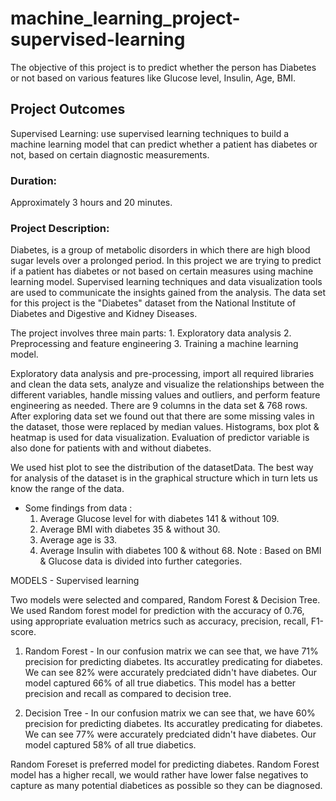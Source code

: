 # machine_learning_project-supervised-learning
 The objective of this project is to predict whether the person has Diabetes or not based on various features like Glucose level, Insulin, Age, BMI.

## Project Outcomes
Supervised Learning: use supervised learning techniques to build a machine learning model that can predict whether a patient has diabetes or not, based on certain diagnostic measurements. 

### Duration:
Approximately 3 hours and 20 minutes.
### Project Description:

Diabetes, is a group of metabolic disorders in which there are high blood sugar levels over a prolonged period. In this project we are trying to predict if a patient has diabetes or not based on certain measures using machine learning model. Supervised learning techniques and data visualization tools are used to communicate the insights gained from the analysis. The data set for this project is the "Diabetes" dataset from the National Institute of Diabetes and Digestive and Kidney Diseases.

The project involves three main parts: 
    1. Exploratory data analysis
    2. Preprocessing and feature engineering
    3. Training a machine learning model. 

Exploratory data analysis and pre-processing, import all required libraries and clean the data sets, analyze and visualize the relationships between the different variables, handle missing values and outliers, and perform feature engineering as needed. There are 9 columns in the data set & 768 rows. After exploring data set we found out that there are some missing vales in the dataset, those were replaced by median values. Histograms, box plot & heatmap is used for data visualization. Evaluation of predictor variable is also done for patients with and without diabetes. 

We used hist plot to see the distribution of the datasetData. The best way for analysis of the dataset is in the graphical structure which in turn lets us know the range of the data. 

- Some findings from data : 
    1. Average Glucose level for with diabetes 141 & without 109.
    2. Average BMI with diabetes 35 & without 30.
    3. Average age is 33.
    4. Average Insulin with diabetes 100 & without 68.
Note : Based on BMI & Glucose data is divided into further categories.

MODELS - Supervised learning

Two models were selected and compared, Random Forest & Decision Tree. We used Random forest model for prediction with the accuracy of 0.76, using appropriate evaluation metrics such as accuracy, precision, recall, F1-score.

1. Random Forest - In our confusion matrix we can see that, we have 71% precision for predicting diabetes. Its accuratley predicating for diabetes. We can see 82% were accurately predciated didn't have diabetes. Our model captured 66% of all true diabetics. This model has a better precision and recall as compared to decision tree.

2. Decision Tree - In our confusion matrix we can see that, we have 60% precision for predicting diabetes. Its accuratley predicating for diabetes. We can see 77% were accurately predciated didn't have diabetes. Our model captured 58% of all true diabetics. 

Random Foreset is preferred model for predicting diabetes. Random Forest model has a higher recall, we would rather have lower false negatives to capture as many potential diabetices as possible so they can be diagnosed. 
